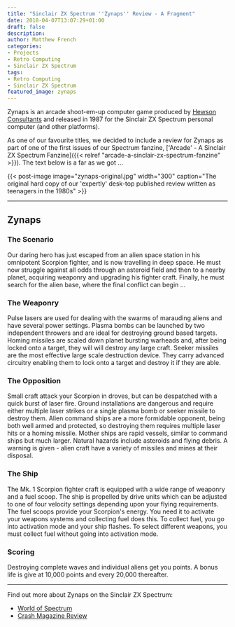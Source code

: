 ```yaml
---
title: "Sinclair ZX Spectrum ''Zynaps'' Review - A Fragment"
date: 2018-04-07T13:07:29+01:00
draft: false
description: 
author: Matthew French
categories:
- Projects
- Retro Computing
- Sinclair ZX Spectrum
tags:
- Retro Computing
- Sinclair ZX Spectrum
featured_image: zynaps
---
```


Zynaps is an arcade shoot-em-up computer game produced by [Hewson Consultants](https://en.wikipedia.org/wiki/Hewson_Consultants) and released in 1987 for the Sinclair ZX Spectrum personal computer (and other platforms).

As one of our favourite titles, we decided to include a review for Zynaps as part of one of the first issues of our Spectrum fanzine, ['Arcade' - A Sinclair ZX Spectrum Fanzine]({{< relref "arcade-a-sinclair-zx-spectrum-fanzine" >}}). The text below is a far as we got ...

<!--more-->

{{< post-image image="zynaps-original.jpg" width="300" caption="The original hard copy of our 'expertly' desk-top published review written as teenagers in the 1980s" >}}

---

## Zynaps

### The Scenario

Our daring hero has just escaped from an alien space station in his omnipotent Scorpion fighter, and is now travelling in deep space. He must now struggle against all odds through an asteroid field and then to a nearby planet, acquiring weaponry and upgrading his fighter craft. Finally, he must search for the alien base, where the final conflict can begin ...

### The Weaponry

Pulse lasers are used for dealing with the swarms of marauding aliens and have several power settings. Plasma bombs can be launched by two independent throwers and are ideal for destroying ground based targets. Homing missiles are scaled down planet bursting warheads and, after being locked onto a target, they will will destroy any large craft. Seeker missiles are the most effective large scale destruction device. They carry advanced circuitry enabling them to lock onto a target and destroy it if they are able.

### The Opposition

Small craft attack your Scorpion in droves, but can be despatched with a quick burst of laser fire. Ground installations are dangerous and require either multiple laser strikes or a single plasma bomb or seeker missile to destroy them. Alien command ships are a more formidable opponent, being both well armed and protected, so destroying them requires multiple laser hits or a homing missile. Mother ships are rapid vessels, similar to command ships but much larger. Natural hazards include asteroids and flying debris. A warning is given - alien craft have a variety of missiles and mines at their disposal.

### The Ship

The Mk. 1 Scorpion fighter craft is equipped with a wide range of weaponry and a fuel scoop. The ship is propelled by drive units which can be adjusted to one of four velocity settings depending upon your flying requirements. The fuel scoops provide your Scorpion's energy. You need it to activate your weapons systems and collecting fuel does this. To collect fuel, you go into activation mode and your ship flashes. To select different weapons, you must collect fuel without going into activation mode.

### Scoring

Destroying complete waves and individual aliens get you points. A bonus life is give at 10,000 points and every 20,000 thereafter.

---

Find out more about Zynaps on the Sinclair ZX Spectrum:

- [World of Spectrum](http://www.worldofspectrum.org/infoseekid.cgi?id=0005890)
- [Crash Magazine Review](http://www.crashonline.org.uk/42/zynaps.htm)
